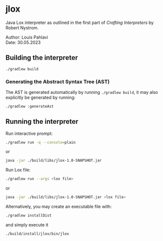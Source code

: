 # jlox

Java Lox interpreter as outlined in the first part of _Crafting Interpreters_ by Robert Nystrom.

Author: Louis Pahlavi \
Date: 30.05.2023

## Building the interpreter
```bash
./gradlew build
```

### Generating the Abstract Syntax Tree (AST)
The AST is generated automatically by running `./gradlew build`, it may also explicitly be generated by running:
```bash
./gradlew :generateAst
```

## Running the interpreter

Run interactive prompt:
```bash
./gradlew run -q --console=plain
```
or
```bash
java -jar ./build/libs/jlox-1.0-SNAPSHOT.jar
```

Run Lox file:
```bash
./gradlew run --args <lox file>
```
or
```bash
java -jar ./build/libs/jlox-1.0-SNAPSHOT.jar <lox file>
```

Alternatively, you may create an executable file with:
```bash
./gradlew installDist
```
and simply execute it
```bash
./build/install/jlox/bin/jlox
```